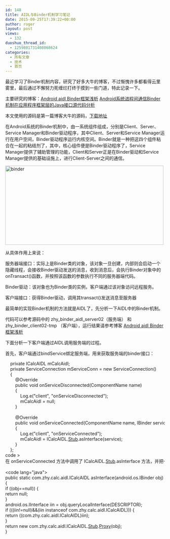 ```yaml
---
id: 148
title: AIDL与Binder机制学习笔记
date: 2015-09-25T17:39:22+00:00
author: roger
layout: post
views:
  - 132
duoshuo_thread_id:
  - 1259801731408068624
categories:
  - 所有文章
  - 技术
  - 首页
---
```

最近学习了Binder机制内容，研究了好多大牛的博客，不过惭愧许多都看得云里雾里，最后通过不懈努力死缠烂打终于摸到一些门道，特此记录一下。

主要研究的博客：<a href="http://blog.csdn.net/lmj623565791/article/details/38461079" title="Android aidl Binder框架浅析" target="_blank">Android aidl Binder框架浅析</a> <a href="http://blog.csdn.net/luoshengyang/article/details/6642463" title="Android系统进程间通信Binder机制在应用程序框架层的Java接口源代码分析" target="_blank">Android系统进程间通信Binder机制在应用程序框架层的Java接口源代码分析</a>

本文使用的源码是第一篇博客大牛的源码，<a href="http://download.csdn.net/detail/lmj623565791/7767707" title="下载地址" target="_blank">下载地址</a>

在Android系统的Binder机制中，由一系统组件组成，分别是Client、Server、Service Manager和Binder驱动程序，其中Client、Server和Service Manager运行在用户空间，Binder驱动程序运行内核空间。Binder就是一种把这四个组件粘合在一起的粘结剂了，其中，核心组件便是Binder驱动程序了，Service Manager提供了辅助管理的功能，Client和Server正是在Binder驱动和Service Manager提供的基础设施上，进行Client-Server之间的通信。

[<img src="http://2.rogerbolg.sinaapp.com/wp-content/uploads/2015/09/binder-300x185.png" alt="binder" width="500" height="250" class="alignnone size-medium wp-image-150" />](http://2.rogerbolg.sinaapp.com/wp-content/uploads/2015/09/binder.png)

从具体作用上来说：

服务器端接口：实际上是Binder类的对象，该对象一旦创建，内部则会启动一个隐藏线程，会接收Binder驱动发送的消息，收到消息后，会执行Binder对象中的onTransact()函数，并按照该函数的参数执行不同的服务器端代码。

Binder驱动：该对象也为Binder类的实例，客户端通过该对象访问远程服务。

客户端接口：获得Binder驱动，调用其transact()发送消息至服务器

最简单的实现Binder机制的方法就是AIDL了，先分析一下AIDL中的Binder机制。
  
<!--more-->

代码可以参考源码中的 zhy\_binder\_aidl\_server02（服务端） 和 zhy\_binder_client02-tmp （客户端），运行结果请参考博客 <a href="http://blog.csdn.net/lmj623565791/article/details/38461079" title="Android aidl Binder框架浅析" target="_blank">Android aidl Binder框架浅析</a>

下面分析一下客户端通过AIDL调用服务端的过程。

首先，客户端通过bindService绑定服务端，用来获取服务端的binder接口：

<div class="codecolorer-container java twitlight" style="overflow:auto;white-space:nowrap;width:100%;height:100%;">
  <div class="java codecolorer">
    &nbsp; &nbsp; <span class="kw1">private</span> ICalcAIDL mCalcAidl<span class="sy0">;</span><br /> &nbsp; &nbsp; <span class="kw1">private</span> ServiceConnection mServiceConn <span class="sy0">=</span> <span class="kw1">new</span> ServiceConnection<span class="br0">&#40;</span><span class="br0">&#41;</span><br /> &nbsp; &nbsp; <span class="br0">&#123;</span><br /> &nbsp; &nbsp; &nbsp; &nbsp; @Override<br /> &nbsp; &nbsp; &nbsp; &nbsp; <span class="kw1">public</span> <span class="kw4">void</span> onServiceDisconnected<span class="br0">&#40;</span>ComponentName name<span class="br0">&#41;</span><br /> &nbsp; &nbsp; &nbsp; &nbsp; <span class="br0">&#123;</span><br /> &nbsp; &nbsp; &nbsp; &nbsp; &nbsp; &nbsp; Log.<span class="me1">e</span><span class="br0">&#40;</span><span class="st0">"client"</span>, <span class="st0">"onServiceDisconnected"</span><span class="br0">&#41;</span><span class="sy0">;</span><br /> &nbsp; &nbsp; &nbsp; &nbsp; &nbsp; &nbsp; mCalcAidl <span class="sy0">=</span> <span class="kw2">null</span><span class="sy0">;</span><br /> &nbsp; &nbsp; &nbsp; &nbsp; <span class="br0">&#125;</span><br /> <br /> &nbsp; &nbsp; &nbsp; &nbsp; @Override<br /> &nbsp; &nbsp; &nbsp; &nbsp; <span class="kw1">public</span> <span class="kw4">void</span> onServiceConnected<span class="br0">&#40;</span>ComponentName name, IBinder service<span class="br0">&#41;</span><br /> &nbsp; &nbsp; &nbsp; &nbsp; <span class="br0">&#123;</span><br /> &nbsp; &nbsp; &nbsp; &nbsp; &nbsp; &nbsp; Log.<span class="me1">e</span><span class="br0">&#40;</span><span class="st0">"client"</span>, <span class="st0">"onServiceConnected"</span><span class="br0">&#41;</span><span class="sy0">;</span><br /> &nbsp; &nbsp; &nbsp; &nbsp; &nbsp; &nbsp; mCalcAidl <span class="sy0">=</span> ICalcAIDL.<a href="http://www.google.com/search?hl=en&q=allinurl%3Astub+java.sun.com&btnI=I%27m%20Feeling%20Lucky"><span class="kw3">Stub</span></a>.<span class="me1">asInterface</span><span class="br0">&#40;</span>service<span class="br0">&#41;</span><span class="sy0">;</span><br /> &nbsp; &nbsp; &nbsp; &nbsp; <span class="br0">&#125;</span><br /> &nbsp; &nbsp; <span class="br0">&#125;</span><span class="sy0">;</span><br /> <span class="sy0"></</span>code <span class="sy0">></span><br /> 在 onServiceConnected 方法中调用了 ICalcAIDL.<a href="http://www.google.com/search?hl=en&q=allinurl%3Astub+java.sun.com&btnI=I%27m%20Feeling%20Lucky"><span class="kw3">Stub</span></a>.<span class="me1">asInterface</span> 方法，并把一个IBinder的实例service传进去了，我们继续跟进，来到自动生成的ICalcAIDL.<span class="me1">java</span>类。<br /> <br /> <span class="sy0"><</span>code lang<span class="sy0">=</span><span class="st0">"java"</span><span class="sy0">></span><br /> <span class="kw1">public</span> <span class="kw1">static</span> com.<span class="me1">zhy</span>.<span class="me1">calc</span>.<span class="me1">aidl</span>.<span class="me1">ICalcAIDL</span> asInterface<span class="br0">&#40;</span>android.<span class="me1">os</span>.<span class="me1">IBinder</span> obj<span class="br0">&#41;</span><br /> <span class="br0">&#123;</span><br /> <span class="kw1">if</span> <span class="br0">&#40;</span><span class="br0">&#40;</span>obj<span class="sy0">==</span><span class="kw2">null</span><span class="br0">&#41;</span><span class="br0">&#41;</span> <span class="br0">&#123;</span><br /> <span class="kw1">return</span> <span class="kw2">null</span><span class="sy0">;</span><br /> <span class="br0">&#125;</span><br /> android.<span class="me1">os</span>.<span class="me1">IInterface</span> iin <span class="sy0">=</span> obj.<span class="me1">queryLocalInterface</span><span class="br0">&#40;</span>DESCRIPTOR<span class="br0">&#41;</span><span class="sy0">;</span><br /> <span class="kw1">if</span> <span class="br0">&#40;</span><span class="br0">&#40;</span><span class="br0">&#40;</span>iin<span class="sy0">!=</span><span class="kw2">null</span><span class="br0">&#41;</span><span class="sy0">&&</span><span class="br0">&#40;</span>iin <span class="kw1">instanceof</span> com.<span class="me1">zhy</span>.<span class="me1">calc</span>.<span class="me1">aidl</span>.<span class="me1">ICalcAIDL</span><span class="br0">&#41;</span><span class="br0">&#41;</span><span class="br0">&#41;</span> <span class="br0">&#123;</span><br /> <span class="kw1">return</span> <span class="br0">&#40;</span><span class="br0">&#40;</span>com.<span class="me1">zhy</span>.<span class="me1">calc</span>.<span class="me1">aidl</span>.<span class="me1">ICalcAIDL</span><span class="br0">&#41;</span>iin<span class="br0">&#41;</span><span class="sy0">;</span><br /> <span class="br0">&#125;</span><br /> <span class="kw1">return</span> <span class="kw1">new</span> com.<span class="me1">zhy</span>.<span class="me1">calc</span>.<span class="me1">aidl</span>.<span class="me1">ICalcAIDL</span>.<a href="http://www.google.com/search?hl=en&q=allinurl%3Astub+java.sun.com&btnI=I%27m%20Feeling%20Lucky"><span class="kw3">Stub</span></a>.<a href="http://www.google.com/search?hl=en&q=allinurl%3Aproxy+java.sun.com&btnI=I%27m%20Feeling%20Lucky"><span class="kw3">Proxy</span></a><span class="br0">&#40;</span>obj<span class="br0">&#41;</span><span class="sy0">;</span><br /> <span class="br0">&#125;</span>
  </div>
</div>

这里的obj是一个BinderProxy对象，它的queryLocalInterface返回null，于是调用下面语句获得服务端的的远程接口：

<div class="codecolorer-container java twitlight" style="overflow:auto;white-space:nowrap;width:100%;">
  <div class="java codecolorer">
    <span class="kw1">return</span> <span class="kw1">new</span> com.<span class="me1">zhy</span>.<span class="me1">calc</span>.<span class="me1">aidl</span>.<span class="me1">ICalcAIDL</span>.<a href="http://www.google.com/search?hl=en&q=allinurl%3Astub+java.sun.com&btnI=I%27m%20Feeling%20Lucky"><span class="kw3">Stub</span></a>.<a href="http://www.google.com/search?hl=en&q=allinurl%3Aproxy+java.sun.com&btnI=I%27m%20Feeling%20Lucky"><span class="kw3">Proxy</span></a><span class="br0">&#40;</span>obj<span class="br0">&#41;</span><span class="sy0">;</span>
  </div>
</div>

其实相当于调用了

<div class="codecolorer-container java twitlight" style="overflow:auto;white-space:nowrap;width:100%;">
  <div class="java codecolorer">
    <span class="kw1">return</span> <span class="kw1">new</span> com.<span class="me1">zhy</span>.<span class="me1">calc</span>.<span class="me1">aidl</span>.<span class="me1">ICalcAIDL</span>.<a href="http://www.google.com/search?hl=en&q=allinurl%3Astub+java.sun.com&btnI=I%27m%20Feeling%20Lucky"><span class="kw3">Stub</span></a>.<a href="http://www.google.com/search?hl=en&q=allinurl%3Aproxy+java.sun.com&btnI=I%27m%20Feeling%20Lucky"><span class="kw3">Proxy</span></a><span class="br0">&#40;</span><span class="kw1">new</span> BinderProxy<span class="br0">&#40;</span><span class="br0">&#41;</span><span class="br0">&#41;</span><span class="sy0">;</span>
  </div>
</div>

由于具体过程涉及到底层native的实现，具体过程请参考<a href="http://blog.csdn.net/luoshengyang/article/details/6642463" title="Android系统进程间通信Binder机制在应用程序框架层的Java接口源代码分析" target="_blank">Android系统进程间通信Binder机制在应用程序框架层的Java接口源代码分析</a>中的

四. Client获取HelloService的Java远程接口的过程

在客户端拿到服务端的远程接口之后，就可以开始跨进程通讯了。

看到点击加法调用的代码：

<div class="codecolorer-container java twitlight" style="overflow:auto;white-space:nowrap;width:100%;">
  <div class="java codecolorer">
    &nbsp; &nbsp; <span class="co3">/**<br /> &nbsp; &nbsp; &nbsp;* 点击12+12按钮时调用<br /> &nbsp; &nbsp; &nbsp;* @param view<br /> &nbsp; &nbsp; &nbsp;*/</span><br /> &nbsp; &nbsp; <span class="kw1">public</span> <span class="kw4">void</span> addInvoked<span class="br0">&#40;</span><a href="http://www.google.com/search?hl=en&q=allinurl%3Aview+java.sun.com&btnI=I%27m%20Feeling%20Lucky"><span class="kw3">View</span></a> view<span class="br0">&#41;</span> <span class="kw1">throws</span> <a href="http://www.google.com/search?hl=en&q=allinurl%3Aexception+java.sun.com&btnI=I%27m%20Feeling%20Lucky"><span class="kw3">Exception</span></a><br /> &nbsp; &nbsp; <span class="br0">&#123;</span><br /> <br /> &nbsp; &nbsp; &nbsp; &nbsp; <span class="kw1">if</span> <span class="br0">&#40;</span>mCalcAidl <span class="sy0">!=</span> <span class="kw2">null</span><span class="br0">&#41;</span><br /> &nbsp; &nbsp; &nbsp; &nbsp; <span class="br0">&#123;</span><br /> &nbsp; &nbsp; &nbsp; &nbsp; &nbsp; &nbsp; <span class="kw4">int</span> addRes <span class="sy0">=</span> mCalcAidl.<span class="me1">add</span><span class="br0">&#40;</span><span class="nu0">12</span>, <span class="nu0">12</span><span class="br0">&#41;</span><span class="sy0">;</span><br /> &nbsp; &nbsp; &nbsp; &nbsp; &nbsp; &nbsp; Toast.<span class="me1">makeText</span><span class="br0">&#40;</span><span class="kw1">this</span>, addRes <span class="sy0">+</span> <span class="st0">""</span>, Toast.<span class="me1">LENGTH_SHORT</span><span class="br0">&#41;</span>.<span class="me1">show</span><span class="br0">&#40;</span><span class="br0">&#41;</span><span class="sy0">;</span><br /> &nbsp; &nbsp; &nbsp; &nbsp; <span class="br0">&#125;</span> <span class="kw1">else</span><br /> &nbsp; &nbsp; &nbsp; &nbsp; <span class="br0">&#123;</span><br /> &nbsp; &nbsp; &nbsp; &nbsp; &nbsp; &nbsp; Toast.<span class="me1">makeText</span><span class="br0">&#40;</span><span class="kw1">this</span>, <span class="st0">"服务器被异常杀死，请重新绑定服务端"</span>, Toast.<span class="me1">LENGTH_SHORT</span><span class="br0">&#41;</span><br /> &nbsp; &nbsp; &nbsp; &nbsp; &nbsp; &nbsp; &nbsp; &nbsp; &nbsp; &nbsp; .<span class="me1">show</span><span class="br0">&#40;</span><span class="br0">&#41;</span><span class="sy0">;</span><br /> <br /> &nbsp; &nbsp; &nbsp; &nbsp; <span class="br0">&#125;</span><br /> <br /> &nbsp; &nbsp; <span class="br0">&#125;</span>
  </div>
</div>

主要是 mCalcAidl.add(12, 12); ，我们继续跟进：

<div class="codecolorer-container java twitlight" style="overflow:auto;white-space:nowrap;width:100%;">
  <div class="java codecolorer">
    @Override <br /> <span class="kw1">public</span> <span class="kw4">int</span> add<span class="br0">&#40;</span><span class="kw4">int</span> x, <span class="kw4">int</span> y<span class="br0">&#41;</span> <span class="kw1">throws</span> android.<span class="me1">os</span>.<a href="http://www.google.com/search?hl=en&q=allinurl%3Aremoteexception+java.sun.com&btnI=I%27m%20Feeling%20Lucky"><span class="kw3">RemoteException</span></a><br /> <span class="br0">&#123;</span><br /> &nbsp; &nbsp; android.<span class="me1">os</span>.<span class="me1">Parcel</span> _data <span class="sy0">=</span> android.<span class="me1">os</span>.<span class="me1">Parcel</span>.<span class="me1">obtain</span><span class="br0">&#40;</span><span class="br0">&#41;</span><span class="sy0">;</span><br /> &nbsp; &nbsp; android.<span class="me1">os</span>.<span class="me1">Parcel</span> _reply <span class="sy0">=</span> android.<span class="me1">os</span>.<span class="me1">Parcel</span>.<span class="me1">obtain</span><span class="br0">&#40;</span><span class="br0">&#41;</span><span class="sy0">;</span><br /> &nbsp; &nbsp; <span class="kw4">int</span> _result<span class="sy0">;</span><br /> &nbsp; &nbsp; <span class="kw1">try</span> <span class="br0">&#123;</span><br /> &nbsp; &nbsp; &nbsp; &nbsp; _data.<span class="me1">writeInterfaceToken</span><span class="br0">&#40;</span>DESCRIPTOR<span class="br0">&#41;</span><span class="sy0">;</span><br /> &nbsp; &nbsp; &nbsp; &nbsp; _data.<span class="me1">writeInt</span><span class="br0">&#40;</span>x<span class="br0">&#41;</span><span class="sy0">;</span><br /> &nbsp; &nbsp; &nbsp; &nbsp; _data.<span class="me1">writeInt</span><span class="br0">&#40;</span>y<span class="br0">&#41;</span><span class="sy0">;</span><br /> &nbsp; &nbsp; &nbsp; &nbsp; mRemote.<span class="me1">transact</span><span class="br0">&#40;</span><a href="http://www.google.com/search?hl=en&q=allinurl%3Astub+java.sun.com&btnI=I%27m%20Feeling%20Lucky"><span class="kw3">Stub</span></a>.<span class="me1">TRANSACTION_add</span>, _data, _reply, <span class="nu0"></span><span class="br0">&#41;</span><span class="sy0">;</span><br /> &nbsp; &nbsp; &nbsp; &nbsp; _reply.<span class="me1">readException</span><span class="br0">&#40;</span><span class="br0">&#41;</span><span class="sy0">;</span><br /> &nbsp; &nbsp; &nbsp; &nbsp; _result <span class="sy0">=</span> _reply.<span class="me1">readInt</span><span class="br0">&#40;</span><span class="br0">&#41;</span><span class="sy0">;</span><br /> &nbsp; &nbsp; <span class="br0">&#125;</span><br /> &nbsp; &nbsp; <span class="kw1">finally</span> <span class="br0">&#123;</span><br /> &nbsp; &nbsp; &nbsp; &nbsp; _reply.<span class="me1">recycle</span><span class="br0">&#40;</span><span class="br0">&#41;</span><span class="sy0">;</span><br /> &nbsp; &nbsp; &nbsp; &nbsp; _data.<span class="me1">recycle</span><span class="br0">&#40;</span><span class="br0">&#41;</span><span class="sy0">;</span><br /> &nbsp; &nbsp; &nbsp; &nbsp; <span class="br0">&#125;</span><br /> &nbsp; &nbsp; <span class="kw1">return</span> _result<span class="sy0">;</span><br /> <span class="br0">&#125;</span>
  </div>
</div>

首先声明两个Parcel对象，一个用于传递数据，一个用户接收返回的数据

<div class="codecolorer-container java twitlight" style="overflow:auto;white-space:nowrap;width:100%;">
  <div class="java codecolorer">
    _data.<span class="me1">writeInterfaceToken</span><span class="br0">&#40;</span>DESCRIPTOR<span class="br0">&#41;</span><span class="sy0">;</span>与服务器端的enforceInterfac对应<br /> _data.<span class="me1">writeInt</span><span class="br0">&#40;</span>x<span class="br0">&#41;</span><span class="sy0">;</span><br /> _data.<span class="me1">writeInt</span><span class="br0">&#40;</span>y<span class="br0">&#41;</span><span class="sy0">;</span>写入需要传递的参数<br /> <br /> mRemote.<span class="me1">transact</span><span class="br0">&#40;</span><a href="http://www.google.com/search?hl=en&q=allinurl%3Astub+java.sun.com&btnI=I%27m%20Feeling%20Lucky"><span class="kw3">Stub</span></a>.<span class="me1">TRANSACTION_add</span>, _data, _reply, <span class="nu0"></span><span class="br0">&#41;</span><span class="sy0">;</span>
  </div>
</div>

调用了mRemote.transact方法，请注意这个mRemote正是在绑定服务成功时 onServiceConnected 方法返回的IBinder实例。

开始我们就说到 客户端的动作主要是获得Binder驱动，调用其transact()发送消息至服务器，具体代码实现就是这一步了。mRemote就是Binder驱动。

再深入进去请参考<a href="http://blog.csdn.net/luoshengyang/article/details/6642463" title="Android系统进程间通信Binder机制在应用程序框架层的Java接口源代码分析" target="_blank">Android系统进程间通信Binder机制在应用程序框架层的Java接口源代码分析</a>中的
  
五. Client通过HelloService的Java远程接口来使用HelloService提供的服务的过程

可以看到onTransact有四个参数

code ， data ，replay ， flags

code 是一个整形的唯一标识，用于区分执行哪个方法，客户端会传递此参数，告诉服务端执行哪个方法

data客户端传递过来的参数

replay服务器返回回去的值

flags标明是否有返回值，0为有（双向），1为没有（单向）

_reply.readException();
  
\_result = \_reply.readInt();

最后读出我们服务端返回的数据，然后return。可以看到和服务端的onTransact基本是一模一样的。

综上所述，AIDL其实是以一套模板自动生成了调用Binder机制的java代码，其中客户端主要使用 asInterface 方法来获得服务端的Binder驱动，并通过驱动来调用服务端实现的 onTransact 方法，进而调用具体实现。
  
其实完全可以不用AIDL自己实现Binder机制，具体代码在 zhy\_binder\_aidl\_server02（服务端）和 zhy\_binder_client03 （客户端）中

由乘法为例：

客户端：

<div class="codecolorer-container java twitlight" style="overflow:auto;white-space:nowrap;width:100%;height:100%;">
  <div class="java codecolorer">
    &nbsp; &nbsp; <span class="kw1">public</span> <span class="kw4">void</span> mulInvoked<span class="br0">&#40;</span><a href="http://www.google.com/search?hl=en&q=allinurl%3Aview+java.sun.com&btnI=I%27m%20Feeling%20Lucky"><span class="kw3">View</span></a> view<span class="br0">&#41;</span><br /> &nbsp; &nbsp; <span class="br0">&#123;</span><br /> <br /> &nbsp; &nbsp; &nbsp; &nbsp; <span class="kw1">if</span> <span class="br0">&#40;</span>mPlusBinder <span class="sy0">==</span> <span class="kw2">null</span><span class="br0">&#41;</span><br /> &nbsp; &nbsp; &nbsp; &nbsp; <span class="br0">&#123;</span><br /> &nbsp; &nbsp; &nbsp; &nbsp; &nbsp; &nbsp; Toast.<span class="me1">makeText</span><span class="br0">&#40;</span><span class="kw1">this</span>, <span class="st0">"未连接服务端或服务端被异常杀死"</span>, Toast.<span class="me1">LENGTH_SHORT</span><span class="br0">&#41;</span>.<span class="me1">show</span><span class="br0">&#40;</span><span class="br0">&#41;</span><span class="sy0">;</span><br /> &nbsp; &nbsp; &nbsp; &nbsp; <span class="br0">&#125;</span> <span class="kw1">else</span><br /> &nbsp; &nbsp; &nbsp; &nbsp; <span class="br0">&#123;</span><br /> &nbsp; &nbsp; &nbsp; &nbsp; &nbsp; &nbsp; android.<span class="me1">os</span>.<span class="me1">Parcel</span> _data <span class="sy0">=</span> android.<span class="me1">os</span>.<span class="me1">Parcel</span>.<span class="me1">obtain</span><span class="br0">&#40;</span><span class="br0">&#41;</span><span class="sy0">;</span><br /> &nbsp; &nbsp; &nbsp; &nbsp; &nbsp; &nbsp; android.<span class="me1">os</span>.<span class="me1">Parcel</span> _reply <span class="sy0">=</span> android.<span class="me1">os</span>.<span class="me1">Parcel</span>.<span class="me1">obtain</span><span class="br0">&#40;</span><span class="br0">&#41;</span><span class="sy0">;</span><br /> &nbsp; &nbsp; &nbsp; &nbsp; &nbsp; &nbsp; <span class="kw4">int</span> _result<span class="sy0">;</span><br /> &nbsp; &nbsp; &nbsp; &nbsp; &nbsp; &nbsp; <span class="kw1">try</span><br /> &nbsp; &nbsp; &nbsp; &nbsp; &nbsp; &nbsp; <span class="br0">&#123;</span><br /> &nbsp; &nbsp; &nbsp; &nbsp; &nbsp; &nbsp; &nbsp; &nbsp; _data.<span class="me1">writeInterfaceToken</span><span class="br0">&#40;</span><span class="st0">"CalcPlusService"</span><span class="br0">&#41;</span><span class="sy0">;</span><br /> &nbsp; &nbsp; &nbsp; &nbsp; &nbsp; &nbsp; &nbsp; &nbsp; _data.<span class="me1">writeInt</span><span class="br0">&#40;</span><span class="nu0">50</span><span class="br0">&#41;</span><span class="sy0">;</span><br /> &nbsp; &nbsp; &nbsp; &nbsp; &nbsp; &nbsp; &nbsp; &nbsp; _data.<span class="me1">writeInt</span><span class="br0">&#40;</span><span class="nu0">12</span><span class="br0">&#41;</span><span class="sy0">;</span><br /> &nbsp; &nbsp; &nbsp; &nbsp; &nbsp; &nbsp; &nbsp; &nbsp; mPlusBinder.<span class="me1">transact</span><span class="br0">&#40;</span>0x110, _data, _reply, <span class="nu0"></span><span class="br0">&#41;</span><span class="sy0">;</span><br /> &nbsp; &nbsp; &nbsp; &nbsp; &nbsp; &nbsp; &nbsp; &nbsp; _reply.<span class="me1">readException</span><span class="br0">&#40;</span><span class="br0">&#41;</span><span class="sy0">;</span><br /> &nbsp; &nbsp; &nbsp; &nbsp; &nbsp; &nbsp; &nbsp; &nbsp; _result <span class="sy0">=</span> _reply.<span class="me1">readInt</span><span class="br0">&#40;</span><span class="br0">&#41;</span><span class="sy0">;</span><br /> &nbsp; &nbsp; &nbsp; &nbsp; &nbsp; &nbsp; &nbsp; &nbsp; Toast.<span class="me1">makeText</span><span class="br0">&#40;</span><span class="kw1">this</span>, _result <span class="sy0">+</span> <span class="st0">""</span>, Toast.<span class="me1">LENGTH_SHORT</span><span class="br0">&#41;</span>.<span class="me1">show</span><span class="br0">&#40;</span><span class="br0">&#41;</span><span class="sy0">;</span><br /> <br /> &nbsp; &nbsp; &nbsp; &nbsp; &nbsp; &nbsp; <span class="br0">&#125;</span> <span class="kw1">catch</span> <span class="br0">&#40;</span><a href="http://www.google.com/search?hl=en&q=allinurl%3Aremoteexception+java.sun.com&btnI=I%27m%20Feeling%20Lucky"><span class="kw3">RemoteException</span></a> e<span class="br0">&#41;</span><br /> &nbsp; &nbsp; &nbsp; &nbsp; &nbsp; &nbsp; <span class="br0">&#123;</span><br /> &nbsp; &nbsp; &nbsp; &nbsp; &nbsp; &nbsp; &nbsp; &nbsp; e.<span class="me1">printStackTrace</span><span class="br0">&#40;</span><span class="br0">&#41;</span><span class="sy0">;</span><br /> &nbsp; &nbsp; &nbsp; &nbsp; &nbsp; &nbsp; <span class="br0">&#125;</span> <span class="kw1">finally</span><br /> &nbsp; &nbsp; &nbsp; &nbsp; &nbsp; &nbsp; <span class="br0">&#123;</span><br /> &nbsp; &nbsp; &nbsp; &nbsp; &nbsp; &nbsp; &nbsp; &nbsp; _reply.<span class="me1">recycle</span><span class="br0">&#40;</span><span class="br0">&#41;</span><span class="sy0">;</span><br /> &nbsp; &nbsp; &nbsp; &nbsp; &nbsp; &nbsp; &nbsp; &nbsp; _data.<span class="me1">recycle</span><span class="br0">&#40;</span><span class="br0">&#41;</span><span class="sy0">;</span><br /> &nbsp; &nbsp; &nbsp; &nbsp; &nbsp; &nbsp; <span class="br0">&#125;</span><br /> &nbsp; &nbsp; &nbsp; &nbsp; <span class="br0">&#125;</span><br /> <br /> &nbsp; &nbsp; <span class="br0">&#125;</span>
  </div>
</div>

mPlusBinder 为绑定服务后返回的接口，在服务端中实现。

具体实现如下：

<div class="codecolorer-container java twitlight" style="overflow:auto;white-space:nowrap;width:100%;height:100%;">
  <div class="java codecolorer">
    &nbsp; &nbsp; <span class="kw1">private</span> MyBinder mBinder <span class="sy0">=</span> <span class="kw1">new</span> MyBinder<span class="br0">&#40;</span><span class="br0">&#41;</span><span class="sy0">;</span><br /> <br /> &nbsp; &nbsp; <span class="kw1">private</span> <span class="kw1">class</span> MyBinder <span class="kw1">extends</span> Binder<br /> &nbsp; &nbsp; <span class="br0">&#123;</span><br /> &nbsp; &nbsp; &nbsp; &nbsp; @Override<br /> &nbsp; &nbsp; &nbsp; &nbsp; <span class="kw1">protected</span> <span class="kw4">boolean</span> onTransact<span class="br0">&#40;</span><span class="kw4">int</span> code, Parcel data, Parcel reply,<br /> &nbsp; &nbsp; &nbsp; &nbsp; &nbsp; &nbsp; &nbsp; &nbsp; <span class="kw4">int</span> flags<span class="br0">&#41;</span> <span class="kw1">throws</span> <a href="http://www.google.com/search?hl=en&q=allinurl%3Aremoteexception+java.sun.com&btnI=I%27m%20Feeling%20Lucky"><span class="kw3">RemoteException</span></a><br /> &nbsp; &nbsp; &nbsp; &nbsp; <span class="br0">&#123;</span><br /> &nbsp; &nbsp; &nbsp; &nbsp; &nbsp; &nbsp; <span class="kw1">switch</span> <span class="br0">&#40;</span>code<span class="br0">&#41;</span><br /> &nbsp; &nbsp; &nbsp; &nbsp; &nbsp; &nbsp; <span class="br0">&#123;</span><br /> &nbsp; &nbsp; &nbsp; &nbsp; &nbsp; &nbsp; <span class="kw1">case</span> 0x110<span class="sy0">:</span><br /> &nbsp; &nbsp; &nbsp; &nbsp; &nbsp; &nbsp; <span class="br0">&#123;</span><br /> &nbsp; &nbsp; &nbsp; &nbsp; &nbsp; &nbsp; &nbsp; &nbsp; data.<span class="me1">enforceInterface</span><span class="br0">&#40;</span>DESCRIPTOR<span class="br0">&#41;</span><span class="sy0">;</span><br /> &nbsp; &nbsp; &nbsp; &nbsp; &nbsp; &nbsp; &nbsp; &nbsp; <span class="kw4">int</span> _arg0<span class="sy0">;</span><br /> &nbsp; &nbsp; &nbsp; &nbsp; &nbsp; &nbsp; &nbsp; &nbsp; _arg0 <span class="sy0">=</span> data.<span class="me1">readInt</span><span class="br0">&#40;</span><span class="br0">&#41;</span><span class="sy0">;</span><br /> &nbsp; &nbsp; &nbsp; &nbsp; &nbsp; &nbsp; &nbsp; &nbsp; <span class="kw4">int</span> _arg1<span class="sy0">;</span><br /> &nbsp; &nbsp; &nbsp; &nbsp; &nbsp; &nbsp; &nbsp; &nbsp; _arg1 <span class="sy0">=</span> data.<span class="me1">readInt</span><span class="br0">&#40;</span><span class="br0">&#41;</span><span class="sy0">;</span><br /> &nbsp; &nbsp; &nbsp; &nbsp; &nbsp; &nbsp; &nbsp; &nbsp; <span class="kw4">int</span> _result <span class="sy0">=</span> _arg0 <span class="sy0">*</span> _arg1<span class="sy0">;</span><br /> &nbsp; &nbsp; &nbsp; &nbsp; &nbsp; &nbsp; &nbsp; &nbsp; reply.<span class="me1">writeNoException</span><span class="br0">&#40;</span><span class="br0">&#41;</span><span class="sy0">;</span><br /> &nbsp; &nbsp; &nbsp; &nbsp; &nbsp; &nbsp; &nbsp; &nbsp; reply.<span class="me1">writeInt</span><span class="br0">&#40;</span>_result<span class="br0">&#41;</span><span class="sy0">;</span><br /> &nbsp; &nbsp; &nbsp; &nbsp; &nbsp; &nbsp; &nbsp; &nbsp; <span class="kw1">return</span> <span class="kw2">true</span><span class="sy0">;</span><br /> &nbsp; &nbsp; &nbsp; &nbsp; &nbsp; &nbsp; <span class="br0">&#125;</span><br /> &nbsp; &nbsp; &nbsp; &nbsp; &nbsp; &nbsp; <span class="kw1">case</span> 0x111<span class="sy0">:</span><br /> &nbsp; &nbsp; &nbsp; &nbsp; &nbsp; &nbsp; <span class="br0">&#123;</span><br /> &nbsp; &nbsp; &nbsp; &nbsp; &nbsp; &nbsp; &nbsp; &nbsp; data.<span class="me1">enforceInterface</span><span class="br0">&#40;</span>DESCRIPTOR<span class="br0">&#41;</span><span class="sy0">;</span><br /> &nbsp; &nbsp; &nbsp; &nbsp; &nbsp; &nbsp; &nbsp; &nbsp; <span class="kw4">int</span> _arg0<span class="sy0">;</span><br /> &nbsp; &nbsp; &nbsp; &nbsp; &nbsp; &nbsp; &nbsp; &nbsp; _arg0 <span class="sy0">=</span> data.<span class="me1">readInt</span><span class="br0">&#40;</span><span class="br0">&#41;</span><span class="sy0">;</span><br /> &nbsp; &nbsp; &nbsp; &nbsp; &nbsp; &nbsp; &nbsp; &nbsp; <span class="kw4">int</span> _arg1<span class="sy0">;</span><br /> &nbsp; &nbsp; &nbsp; &nbsp; &nbsp; &nbsp; &nbsp; &nbsp; _arg1 <span class="sy0">=</span> data.<span class="me1">readInt</span><span class="br0">&#40;</span><span class="br0">&#41;</span><span class="sy0">;</span><br /> &nbsp; &nbsp; &nbsp; &nbsp; &nbsp; &nbsp; &nbsp; &nbsp; <span class="kw4">int</span> _result <span class="sy0">=</span> _arg0 <span class="sy0">/</span> _arg1<span class="sy0">;</span><br /> &nbsp; &nbsp; &nbsp; &nbsp; &nbsp; &nbsp; &nbsp; &nbsp; reply.<span class="me1">writeNoException</span><span class="br0">&#40;</span><span class="br0">&#41;</span><span class="sy0">;</span><br /> &nbsp; &nbsp; &nbsp; &nbsp; &nbsp; &nbsp; &nbsp; &nbsp; reply.<span class="me1">writeInt</span><span class="br0">&#40;</span>_result<span class="br0">&#41;</span><span class="sy0">;</span><br /> &nbsp; &nbsp; &nbsp; &nbsp; &nbsp; &nbsp; &nbsp; &nbsp; <span class="kw1">return</span> <span class="kw2">true</span><span class="sy0">;</span><br /> &nbsp; &nbsp; &nbsp; &nbsp; &nbsp; &nbsp; <span class="br0">&#125;</span><br /> &nbsp; &nbsp; &nbsp; &nbsp; &nbsp; &nbsp; <span class="br0">&#125;</span><br /> &nbsp; &nbsp; &nbsp; &nbsp; &nbsp; &nbsp; <span class="kw1">return</span> <span class="kw1">super</span>.<span class="me1">onTransact</span><span class="br0">&#40;</span>code, data, reply, flags<span class="br0">&#41;</span><span class="sy0">;</span><br /> &nbsp; &nbsp; &nbsp; &nbsp; <span class="br0">&#125;</span><br /> <br /> &nbsp; &nbsp; <span class="br0">&#125;</span><span class="sy0">;</span>
  </div>
</div>

这样就直接使用了Binder机制。通过这些例子，是否更了解Binder一点了呢~感谢大牛的博客和资源！